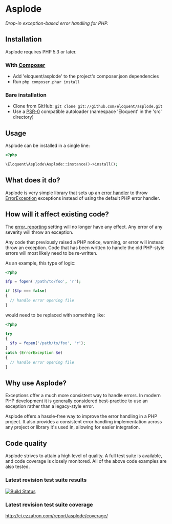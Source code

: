 # Asplode

*Drop-in exception-based error handling for PHP.*

## Installation

Asplode requires PHP 5.3 or later.

### With [Composer](http://getcomposer.org/)

* Add 'eloquent/asplode' to the project's composer.json dependencies
* Run `php composer.phar install`

### Bare installation

* Clone from GitHub: `git clone git://github.com/eloquent/asplode.git`
* Use a [PSR-0](https://github.com/php-fig/fig-standards/blob/master/accepted/PSR-0.md) compatible autoloader (namespace 'Eloquent' in the 'src' directory)

## Usage

Asplode can be installed in a single line:

```php
<?php

\Eloquent\Asplode\Asplode::instance()->install();
```

## What does it do?

Asplode is very simple library that sets up an [error handler](http://php.net/set_error_handler)
to throw [ErrorException](http://php.net/ErrorException) exceptions instead of
using the default PHP error handler.

## How will it affect existing code?

The [error_reporting](http://php.net/error_reporting) setting will no longer
have any effect. Any error of any severity will throw an exception.

Any code that previously raised a PHP notice, warning, or error will instead
throw an exception. Code that has been written to handle the old PHP-style errors will most likely
need to be re-written.

As an example, this type of logic:

```php
<?php

$fp = fopen('/path/to/foo', 'r');

if ($fp === false)
{
  // handle error opening file
}
```

would need to be replaced with something like:

```php
<?php

try
{
  $fp = fopen('/path/to/foo', 'r');
}
catch (ErrorException $e)
{
  // handle error opening file
}
```

## Why use Asplode?

Exceptions offer a much more consistent way to handle errors. In modern PHP
development it is generally considered best-practice to use an exception rather
than a legacy-style error.

Asplode offers a hassle-free way to improve the error handling in a PHP
project. It also provides a consistent error handling implementation across
any project or library it's used in, allowing for easier integration.

## Code quality

Asplode strives to attain a high level of quality. A full test suite is
available, and code coverage is closely monitored. All of the above code
examples are also tested.

### Latest revision test suite results
[![Build Status](https://secure.travis-ci.org/eloquent/asplode.png)](http://travis-ci.org/eloquent/asplode)

### Latest revision test suite coverage
<http://ci.ezzatron.com/report/asplode/coverage/>
